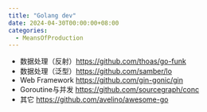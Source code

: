 ```yaml
---
title: "Golang dev"
date: 2024-04-30T00:00:00+08:00
categories: 
  - MeansOfProduction
---
```


- 数据处理（反射）https://github.com/thoas/go-funk
- 数据处理（泛型）https://github.com/samber/lo
- Web Framework https://github.com/gin-gonic/gin
- Goroutine与并发 https://github.com/sourcegraph/conc
- 其它 https://github.com/avelino/awesome-go